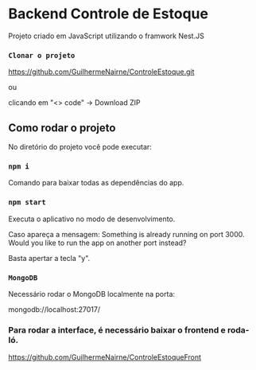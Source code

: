 # Backend Controle de Estoque

Projeto criado em JavaScript utilizando o framwork Nest.JS

### `Clonar o projeto`

https://github.com/GuilhermeNairne/ControleEstoque.git

ou

clicando em "<> code" -> Download ZIP

## Como rodar o projeto

No diretório do projeto você pode executar:

### `npm i`

Comando para baixar todas as dependências do app.

### `npm start`

Executa o aplicativo no modo de desenvolvimento.

Caso apareça a mensagem:
Something is already running on port 3000.
Would you like to run the app on another port instead?

Basta apertar a tecla "y".

### `MongoDB`
Necessário rodar o MongoDB localmente na porta:

mongodb://localhost:27017/

### Para rodar a interface, é necessário baixar o frontend e roda-ló.
https://github.com/GuilhermeNairne/ControleEstoqueFront
